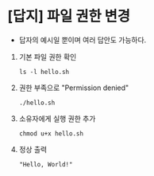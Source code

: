 # [답지] 파일 권한 변경

- 답자의 예시일 뿐이며 여러 답안도 가능하다.

1. 기본 파일 권한 확인
    ```
    ls -l hello.sh
    ```

2. 권한 부족으로 "Permission denied"

    ```
    ./hello.sh
    ```

3. 소유자에게 실행 권한 추가
    ```
    chmod u+x hello.sh
    ```

4. 정상 출력
    ```
    "Hello, World!"
    ```